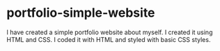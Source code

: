 # portfolio-simple-website
I have created a simple portfolio website about myself. I created it using HTML and CSS. I coded it with HTML and styled with basic CSS styles. 
